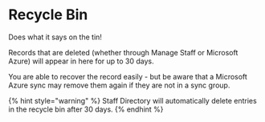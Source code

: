 # Recycle Bin

Does what it says on the tin!

Records that are deleted (whether through Manage Staff or Microsoft Azure) will appear in here for up to 30 days.

You are able to recover the record easily - but be aware that a Microsoft Azure sync may remove them again if they are not in a sync group.

{% hint style="warning" %}
Staff Directory will automatically delete entries in the recycle bin after 30 days.
{% endhint %}
